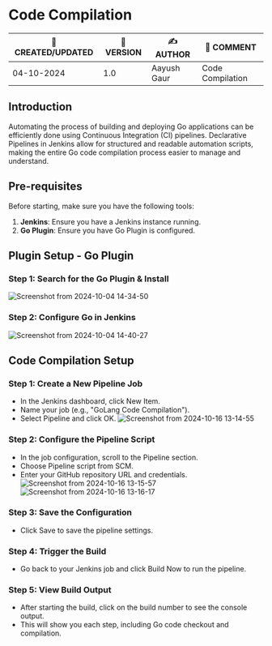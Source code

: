 # Code Compilation

| 📅 CREATED/UPDATED | 📌 VERSION | ✍️ AUTHOR    | 📝 COMMENT                     |
|--------------------|------------|--------------|--------------------------------|
| 04-10-2024         | 1.0      | Aayush Gaur  | Code Compilation            |


## Introduction
Automating the process of building and deploying Go applications can be efficiently done using Continuous Integration (CI) pipelines. Declarative Pipelines in Jenkins allow for structured and readable automation scripts, making the entire Go code compilation process easier to manage and understand.

## Pre-requisites
Before starting, make sure you have the following tools:
1. **Jenkins**: Ensure you have a Jenkins instance running.
2. **Go Plugin**: Ensure you have Go Plugin is configured.

## Plugin Setup - Go Plugin
### Step 1: Search for the Go Plugin & Install
![Screenshot from 2024-10-04 14-34-50](https://github.com/user-attachments/assets/8d0375aa-0c41-45a5-b3a8-6ced03e1943b)

### Step 2: Configure Go in Jenkins
![Screenshot from 2024-10-04 14-40-27](https://github.com/user-attachments/assets/03a80c25-3980-4baa-9e32-08ff4bf7d092)

## Code Compilation Setup

### Step 1: Create a New Pipeline Job
- In the Jenkins dashboard, click New Item.
- Name your job (e.g., "GoLang Code Compilation").
- Select Pipeline and click OK.
![Screenshot from 2024-10-16 13-14-55](https://github.com/user-attachments/assets/178ffbf7-c36c-4fb8-8408-9c58e945ee44)


### Step 2: Configure the Pipeline Script
- In the job configuration, scroll to the Pipeline section.
- Choose Pipeline script from SCM.
- Enter your GitHub repository URL and credentials.
![Screenshot from 2024-10-16 13-15-57](https://github.com/user-attachments/assets/ddb2012d-a4a8-4310-add9-76dcd61cf3df)
![Screenshot from 2024-10-16 13-16-17](https://github.com/user-attachments/assets/84c206d5-0296-4718-8fc8-b1e628353169)



### Step 3: Save the Configuration
- Click Save to save the pipeline settings.

### Step 4: Trigger the Build
- Go back to your Jenkins job and click Build Now to run the pipeline.

### Step 5: View Build Output
- After starting the build, click on the build number to see the console output.
- This will show you each step, including Go code checkout and compilation.


